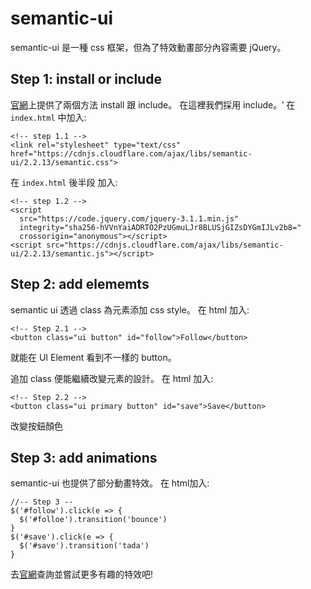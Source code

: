 semantic-ui
=====
semantic-ui 是一種 css 框架，但為了特效動畫部分內容需要 jQuery。
## Step 1: install or include
[官網](https://semantic-ui.com/introduction/getting-started.html)上提供了兩個方法 install 跟 include。
在這裡我們採用 include。‵
在 `index.html` <head></head> 中加入:
```
<!-- step 1.1 -->
<link rel="stylesheet" type="text/css" href="https://cdnjs.cloudflare.com/ajax/libs/semantic-ui/2.2.13/semantic.css">
```

在 `index.html` <body></body>後半段 加入:
```
<!-- step 1.2 -->
<script
  src="https://code.jquery.com/jquery-3.1.1.min.js"
  integrity="sha256-hVVnYaiADRTO2PzUGmuLJr8BLUSjGIZsDYGmIJLv2b8="
  crossorigin="anonymous"></script>
<script src="https://cdnjs.cloudflare.com/ajax/libs/semantic-ui/2.2.13/semantic.js"></script>
```
## Step 2: add elememts
semantic ui 透過 class 為元素添加 css style。
在 html 加入:
```
<!-- Step 2.1 -->
<button class="ui button" id="follow">Follow</button>
```
就能在 UI Element 看到不一樣的 button。


追加 class 便能繼續改變元素的設計。
在 html 加入:
```
<!-- Step 2.2 -->
<button class="ui primary button" id="save">Save</button>
```
改變按鈕顏色
## Step 3: add animations
semantic-ui 也提供了部分動畫特效。
在 html加入:
```	
//-- Step 3 --
$('#follow').click(e => {
  $('#folloe').transition('bounce')
}
$('#save').click(e => {
  $('#save').transition('tada')
}
```
去[官網](https://semantic-ui.com/modules/transition.html)查詢並嘗試更多有趣的特效吧!
